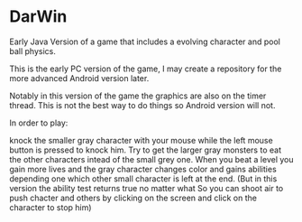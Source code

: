 DarWin
======

Early Java Version of a game that includes a evolving character and pool ball physics.

This is the early PC version of the game, I may create a repository for the more advanced 
Android version later.

Notably in this version of the game the graphics are also on the timer thread. This is not the best way to do 
things so Android version will not.



In order to play: 

knock the smaller gray character with your mouse while the left mouse button 
is pressed to knock him. Try to get the larger gray monsters to eat the other characters intead 
of the small grey one. 
When you beat a level you gain more lives and the gray character changes
color and gains abilities depending one which other small character is left at the end.
(But in this version the ability test returns true no matter what
So you can shoot air to push chacter and others by clicking on the screen and 
click on the character to stop him)
